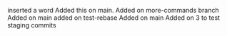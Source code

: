 inserted a word
Added this on main.
Added on more-commands branch
Added on main
added on test-rebase
Added on main
Added on 3 to test staging commits
